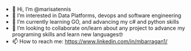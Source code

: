 - 👋 Hi, I’m @marisatennis
- 👀 I’m interested in Data Platforms, devops and software engineering
- 🌱 I’m currently learning GO, and advancing my c# and python skills
- 💞️ I’m looking to collaborate on/learn about any project to advance my programing skills and learn new languages🤓
- 📫 How to reach me: https://www.linkedin.com/in/mbarragan1/

<!---
marisatennis/marisatennis is a ✨ special ✨ repository because its `README.md` (this file) appears on your GitHub profile.
You can click the Preview link to take a look at your changes.
--->

